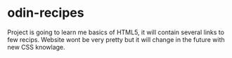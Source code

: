# odin-recipes
Project is going to learn me basics of HTML5,
it will contain several links to few recips.
Website wont be very pretty but it will change in
the future with new CSS knowlage.